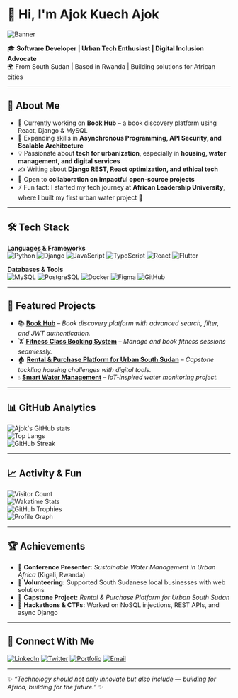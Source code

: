 # 👋 Hi, I'm Ajok Kuech Ajok  

![Banner](https://i.imgur.com/8MupZHY.png) <!-- replace with your own banner -->

🎓 **Software Developer | Urban Tech Enthusiast | Digital Inclusion Advocate**  
🌍 From South Sudan | Based in Rwanda | Building solutions for African cities  

---

## 💫 About Me  
- 🔭 Currently working on **Book Hub** – a book discovery platform using React, Django & MySQL  
- 🌱 Expanding skills in **Asynchronous Programming, API Security, and Scalable Architecture**  
- 💡 Passionate about **tech for urbanization**, especially in **housing, water management, and digital services**  
- ✍️ Writing about **Django REST, React optimization, and ethical tech**  
- 🤝 Open to **collaboration on impactful open-source projects**  
- ⚡ Fun fact: I started my tech journey at **African Leadership University**, where I built my first urban water project 🚰  

---

## 🛠️ Tech Stack  

**Languages & Frameworks**  
![Python](https://img.shields.io/badge/Python-3776AB?logo=python&logoColor=white)  ![Django](https://img.shields.io/badge/Django-092E20?logo=django&logoColor=white)  ![JavaScript](https://img.shields.io/badge/JavaScript-F7DF1E?logo=javascript&logoColor=black)  ![TypeScript](https://img.shields.io/badge/TypeScript-3178C6?logo=typescript&logoColor=white)  ![React](https://img.shields.io/badge/React-61DAFB?logo=react&logoColor=black)  ![Flutter](https://img.shields.io/badge/Flutter-02569B?logo=flutter&logoColor=white)  

**Databases & Tools**  
![MySQL](https://img.shields.io/badge/MySQL-4479A1?logo=mysql&logoColor=white)  ![PostgreSQL](https://img.shields.io/badge/PostgreSQL-4169E1?logo=postgresql&logoColor=white)  ![Docker](https://img.shields.io/badge/Docker-2496ED?logo=docker&logoColor=white)  ![Figma](https://img.shields.io/badge/Figma-F24E1E?logo=figma&logoColor=white)  ![GitHub](https://img.shields.io/badge/GitHub-181717?logo=github&logoColor=white)  

---

## 🚀 Featured Projects  

- 📚 **[Book Hub](https://github.com/your-username/book-hub)** – *Book discovery platform with advanced search, filter, and JWT authentication.*  
- 🏋️ **[Fitness Class Booking System](https://github.com/your-username/fitness-booking)** – *Manage and book fitness sessions seamlessly.*  
- 🏠 **[Rental & Purchase Platform for Urban South Sudan](https://github.com/your-username/rental-platform)** – *Capstone tackling housing challenges with digital tools.*  
- 💧 **[Smart Water Management](https://github.com/your-username/smart-water-management)** – *IoT-inspired water monitoring project.*  

---

## 📊 GitHub Analytics  

![Ajok's GitHub stats](https://github-readme-stats.vercel.app/api?username=ajokkuechajokdeng&show_icons=true&theme=radical)  
![Top Langs](https://github-readme-stats.vercel.app/api/top-langs/?username=ajokkuechajokdeng&layout=compact&theme=radical)  
![GitHub Streak](https://github-readme-streak-stats.herokuapp.com/?user=ajokkuechajokdeng&theme=radical)  

---

## 📈 Activity & Fun  

![Visitor Count](https://komarev.com/ghpvc/?username=ajokkuechajokdeng&label=Visitors&color=0e75b6&style=flat)  
![Wakatime Stats](https://github-readme-stats.vercel.app/api/wakatime?username=your-wakatime-ajokkuechajokdeng&theme=radical)  
![GitHub Trophies](https://github-profile-trophy.vercel.app/?username=ajokkuechajokdeng&theme=radical&no-frame=true&margin-w=10)  
![Profile Graph](https://github-readme-activity-graph.vercel.app/graph?username=ajokkuechajokdeng&theme=react-dark)  

---

## 🏆 Achievements  

- 🌟 **Conference Presenter:** *Sustainable Water Management in Urban Africa* (Kigali, Rwanda)  
- 🌟 **Volunteering:** Supported South Sudanese local businesses with web solutions  
- 🌟 **Capstone Project:** *Rental & Purchase Platform for Urban South Sudan*  
- 🌟 **Hackathons & CTFs:** Worked on NoSQL injections, REST APIs, and async Django  

---

## 🤝 Connect With Me  

[![LinkedIn](https://img.shields.io/badge/LinkedIn-blue?logo=linkedin&logoColor=white)](https://linkedin.com/in/your-profile)  [![Twitter](https://img.shields.io/badge/Twitter-%231DA1F2.svg?logo=Twitter&logoColor=white)](https://twitter.com/your-handle)  [![Portfolio](https://img.shields.io/badge/Portfolio-000000?logo=vercel&logoColor=white)](https://your-portfolio.com)  [![Email](https://img.shields.io/badge/Email-D14836?logo=gmail&logoColor=white)](mailto:your.email@example.com)  

---

✨ *“Technology should not only innovate but also include — building for Africa, building for the future.”* ✨  
